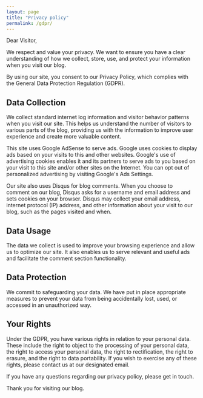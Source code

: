 ```yaml
---
layout: page
title: "Privacy policy"
permalink: /gdpr/
---
```


Dear Visitor,

We respect and value your privacy. We want to ensure you have a clear understanding of how we collect, store, use, and protect your information when you visit our blog.

By using our site, you consent to our Privacy Policy, which complies with the General Data Protection Regulation (GDPR).

## Data Collection

We collect standard internet log information and visitor behavior patterns when you visit our site. This helps us understand the number of visitors to various parts of the blog, providing us with the information to improve user experience and create more valuable content.

This site uses Google AdSense to serve ads. Google uses cookies to display ads based on your visits to this and other websites. Google's use of advertising cookies enables it and its partners to serve ads to you based on your visit to this site and/or other sites on the Internet. You can opt out of personalized advertising by visiting Google's Ads Settings.

Our site also uses Disqus for blog comments. When you choose to comment on our blog, Disqus asks for a username and email address and sets cookies on your browser. Disqus may collect your email address, internet protocol (IP) address, and other information about your visit to our blog, such as the pages visited and when.

## Data Usage

The data we collect is used to improve your browsing experience and allow us to optimize our site. It also enables us to serve relevant and useful ads and facilitate the comment section functionality.

## Data Protection

We commit to safeguarding your data. We have put in place appropriate measures to prevent your data from being accidentally lost, used, or accessed in an unauthorized way.

## Your Rights

Under the GDPR, you have various rights in relation to your personal data. These include the right to object to the processing of your personal data, the right to access your personal data, the right to rectification, the right to erasure, and the right to data portability. If you wish to exercise any of these rights, please contact us at our designated email.

If you have any questions regarding our privacy policy, please get in touch.

Thank you for visiting our blog.